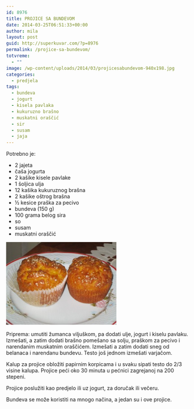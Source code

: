 ```yaml
---
id: 8976
title: PROJICE SA BUNDEVOM
date: 2014-03-25T06:51:33+00:00
author: mila
layout: post
guid: http://superkuvar.com/?p=8976
permalink: /projice-sa-bundevom/
totvreme:
  - ""
image: /wp-content/uploads/2014/03/projicesabundevom-940x198.jpg
categories:
  - predjela
tags:
  - bundeva
  - jogurt
  - kisela pavlaka
  - kukuruzno brašno
  - muskatni oraščić
  - sir
  - susam
  - jaja
---
```

Potrebno je:

  * 2 jajeta
  * čaša jogurta
  * 2 kašike kisele pavlake
  * 1 šoljica ulja
  * 12 kašika kukuruznog brašna
  * 2 kašike oštrog brašna
  * ½ kesice praška za pecivo
  * bundeva (150 g)
  * 100 grama belog sira
  * so
  * susam
  * muskatni oraščić

[<img class="alignnone size-medium wp-image-8978" src="/wp-content/uploads/2014/03/projicesabundevom-300x225.jpg" alt="projicesabundevom" width="300" height="225" />](/wp-content/uploads/2014/03/projicesabundevom.jpg)

Priprema: umutiti žumanca viljuškom, pa dodati ulje, jogurt i kiselu pavlaku. Izmešati, a zatim dodati brašno pomešano sa solju, praškom za pecivo i narendanim muskatnim oraščićem. Izmešati a zatim dodati sneg od belanaca i narendanu bundevu. Testo još jednom izmešati varjačom.

Kalup za projice obložiti papirnim korpicama i u svaku sipati testo do 2/3 visine kalupa. Projice peći oko 30 minuta u pećnici zagrejanoj na 200 stepeni.

Projice poslužiti kao predjelo ili uz jogurt, za doručak ili večeru.

Bundeva se može koristiti na mnogo načina, a jedan su i ove projice.
